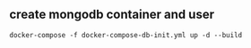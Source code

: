 ## create mongodb container and user
```
docker-compose -f docker-compose-db-init.yml up -d --build
```